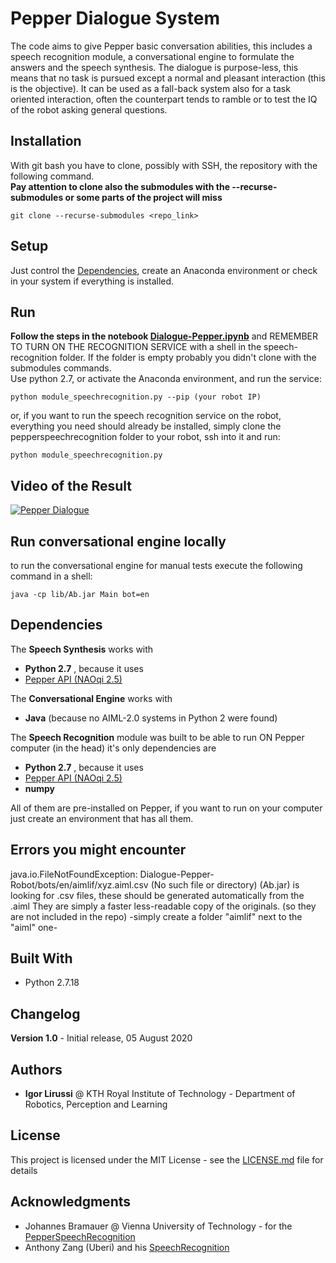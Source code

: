 # Pepper Dialogue System

The code aims to give Pepper basic conversation abilities, this includes a speech recognition module, a conversational engine to formulate the answers and the speech synthesis. The dialogue is purpose-less, this means that no task is pursued except a normal and pleasant interaction (this is the objective). It can be used as a fall-back system also for a task oriented interaction, often the counterpart tends to ramble or to test the IQ of the robot asking general questions.

## Installation
With git bash you have to clone, possibly with SSH, the repository with the following command. <br>
**Pay attention to clone also the submodules with the --recurse-submodules or some parts of the project will miss**
```
git clone --recurse-submodules <repo_link>
```

## Setup
Just control the [Dependencies](#dependencies), create an Anaconda environment or check in your system if everything is installed.


## Run
**Follow the steps in the notebook [Dialogue-Pepper.ipynb](Dialogue-Pepper.ipynb)** and
REMEMBER TO TURN ON THE RECOGNITION SERVICE with a shell in the speech-recognition folder. If the folder is empty probably you didn't clone with the submodules commands. <br> Use python 2.7, or activate the Anaconda environment, and run the service:
 ```
python module_speechrecognition.py --pip (your robot IP)
```
or, if you want to run the speech recognition service on the robot,
everything you need should already be installed, simply clone the pepperspeechrecognition folder to your robot, ssh into it and run:
 ```
python module_speechrecognition.py
```
## Video of the Result
[![Pepper Dialogue](http://i3.ytimg.com/vi/wBcfLlm5Hnc/maxresdefault.jpg)](https://youtu.be/wBcfLlm5Hnc "Pepper Dialogue Video")

## Run conversational engine locally
to run the conversational engine for manual tests execute the following command in a shell:
 ```
java -cp lib/Ab.jar Main bot=en
```
## Dependencies <a class="anchor" id="dependencies"></a>
The __Speech Synthesis__ works with
* **Python 2.7** ,  because it uses
* [Pepper API (NAOqi 2.5) ](https://developer.softbankrobotics.com/pepper-naoqi-25/naoqi-developer-guide/naoqi-apis)


The __Conversational Engine__ works with
* **Java** (because no AIML-2.0 systems in Python 2 were found)

The __Speech Recognition__ module was built to be able to run ON Pepper computer (in the head) it's only dependencies are
* **Python 2.7** ,  because it uses
* [Pepper API (NAOqi 2.5) ](https://developer.softbankrobotics.com/pepper-naoqi-25/naoqi-developer-guide/naoqi-apis)
* **numpy**

All of them are pre-installed on Pepper, if you want to run on your computer just create an environment that has all them.

## Errors you might encounter
java.io.FileNotFoundException: Dialogue-Pepper-Robot/bots/en/aimlif/xyz.aiml.csv (No such file or directory)
(Ab.jar) is looking for .csv files, these should be generated automatically from the .aiml They are simply a faster less-readable copy of the originals. (so they are not included in the repo)
-simply create a folder "aimlif" next to the "aiml" one-

## Built With

* Python 2.7.18

## Changelog

**Version 1.0** - Initial release, 05 August 2020

## Authors

* **Igor Lirussi** @ KTH Royal Institute of Technology - Department of Robotics, Perception and Learning

## License

This project is licensed under the MIT License - see the [LICENSE.md](LICENSE.md) file for details

## Acknowledgments

* Johannes Bramauer @ Vienna University of Technology - for the [PepperSpeechRecognition](https://github.com/JBramauer/pepperspeechrecognition)
* Anthony Zang (Uberi) and his [SpeechRecognition](https://github.com/Uberi/speech_recognition)
